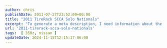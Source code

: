 ```yaml
---
author: chris
publishDate: 2011-07-27T23:52:09+00:00
title: "2011 TireRack SCCA Solo Nationals"
excerpt: "To generate a meta description, I need information about the content of the blog post. Could you please provide more details about the blog post?"
url: '2011-tirerack-scca-solo-nationals'
tags:  [ 350z, nissan ] 
updateDate: 2024-11-15T12:15:17-06:00
---
```



